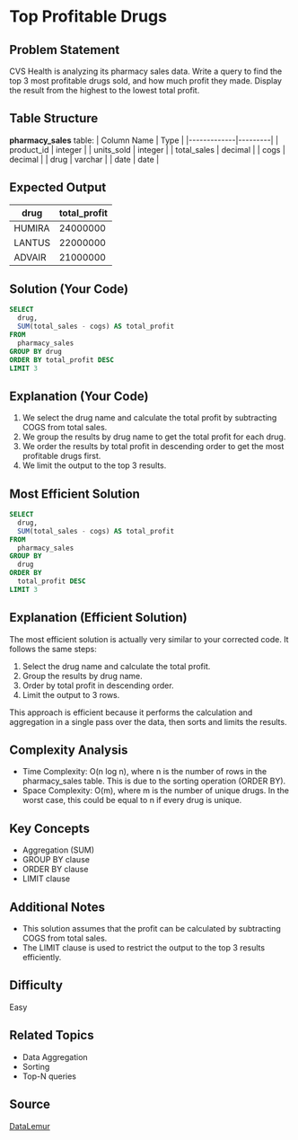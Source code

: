 # Top Profitable Drugs

## Problem Statement
CVS Health is analyzing its pharmacy sales data. Write a query to find the top 3 most profitable drugs sold, and how much profit they made. Display the result from the highest to the lowest total profit.

## Table Structure
**pharmacy_sales** table:
| Column Name | Type    |
|-------------|---------|
| product_id  | integer |
| units_sold  | integer |
| total_sales | decimal |
| cogs        | decimal |
| drug        | varchar |
| date        | date    |

## Expected Output
| drug      | total_profit |
|-----------|--------------|
| HUMIRA    | 24000000     |
| LANTUS    | 22000000     |
| ADVAIR    | 21000000     |

## Solution (Your Code)

```sql
SELECT  
  drug,
  SUM(total_sales - cogs) AS total_profit
FROM 
  pharmacy_sales
GROUP BY drug
ORDER BY total_profit DESC
LIMIT 3
````


## Explanation (Your Code)

1. We select the drug name and calculate the total profit by subtracting COGS from total sales.
2. We group the results by drug name to get the total profit for each drug.
3. We order the results by total profit in descending order to get the most profitable drugs first.
4. We limit the output to the top 3 results.

## Most Efficient Solution

```sql
SELECT 
  drug,
  SUM(total_sales - cogs) AS total_profit
FROM 
  pharmacy_sales
GROUP BY 
  drug
ORDER BY 
  total_profit DESC
LIMIT 3
````


## Explanation (Efficient Solution)

The most efficient solution is actually very similar to your corrected code. It follows the same steps:

1. Select the drug name and calculate the total profit.
2. Group the results by drug name.
3. Order by total profit in descending order.
4. Limit the output to 3 rows.

This approach is efficient because it performs the calculation and aggregation in a single pass over the data, then sorts and limits the results.

## Complexity Analysis
- Time Complexity: O(n log n), where n is the number of rows in the pharmacy_sales table. This is due to the sorting operation (ORDER BY).
- Space Complexity: O(m), where m is the number of unique drugs. In the worst case, this could be equal to n if every drug is unique.

## Key Concepts
- Aggregation (SUM)
- GROUP BY clause
- ORDER BY clause
- LIMIT clause

## Additional Notes
- This solution assumes that the profit can be calculated by subtracting COGS from total sales.
- The LIMIT clause is used to restrict the output to the top 3 results efficiently.

## Difficulty
Easy

## Related Topics
- Data Aggregation
- Sorting
- Top-N queries

## Source
[DataLemur](https://datalemur.com/questions/top-profitable-drugs)

